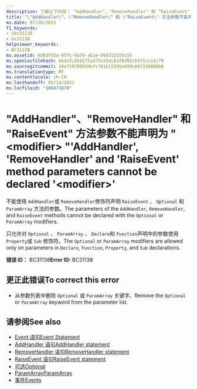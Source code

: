 ```yaml
---
description: 了解以下内容： "AddHandler"、"RemoveHandler" 和 "RaiseEvent" 方法参数不能声明为 " <modifier> "
title: "\"AddHandler\"、\"RemoveHandler\" 和 \"RaiseEvent\" 方法参数不能声明为 \" <modifier> \""
ms.date: 07/20/2015
f1_keywords:
- vbc31138
- bc31138
helpviewer_keywords:
- BC31138
ms.assetid: 6d8df92a-95fc-4a7d-ab1e-06d312155c55
ms.openlocfilehash: bbdc5c0501f5ad75ce5dc6af6d92cb575cca1c79
ms.sourcegitcommit: 10e719780594efc781b15295e499c66f316068b8
ms.translationtype: MT
ms.contentlocale: zh-CN
ms.lasthandoff: 02/14/2021
ms.locfileid: "100473870"
---
```

# <a name="addhandler-removehandler-and-raiseevent-method-parameters-cannot-be-declared-modifier"></a><span data-ttu-id="ac25f-103">"AddHandler"、"RemoveHandler" 和 "RaiseEvent" 方法参数不能声明为 " \<modifier> "</span><span class="sxs-lookup"><span data-stu-id="ac25f-103">'AddHandler', 'RemoveHandler' and 'RaiseEvent' method parameters cannot be declared '\<modifier>'</span></span>

<span data-ttu-id="ac25f-104">不能使用 `AddHandler`或 `RemoveHandler`修饰符声明 `RaiseEvent` 、 `Optional` 和 `ParamArray` 方法的参数。</span><span class="sxs-lookup"><span data-stu-id="ac25f-104">The parameters of the `AddHandler`, `RemoveHandler`, and `RaiseEvent` methods cannot be declared with the `Optional` or `ParamArray` modifiers.</span></span>  
  
 <span data-ttu-id="ac25f-105">只允许对 `Optional` 、 `ParamArray` 、 `Declare`和 `Function`声明中的参数使用 `Property`或 `Sub` 修饰符。</span><span class="sxs-lookup"><span data-stu-id="ac25f-105">The `Optional` or `ParamArray` modifiers are allowed only on parameters in `Declare`, `Function`, `Property`, and `Sub` declarations.</span></span>  
  
 <span data-ttu-id="ac25f-106">**错误 ID：** BC31138</span><span class="sxs-lookup"><span data-stu-id="ac25f-106">**Error ID:** BC31138</span></span>  
  
## <a name="to-correct-this-error"></a><span data-ttu-id="ac25f-107">更正此错误</span><span class="sxs-lookup"><span data-stu-id="ac25f-107">To correct this error</span></span>  
  
- <span data-ttu-id="ac25f-108">从参数列表中删除 `Optional` 或 `ParamArray` 关键字。</span><span class="sxs-lookup"><span data-stu-id="ac25f-108">Remove the `Optional` or `ParamArray` keyword from the parameter list.</span></span>  
  
## <a name="see-also"></a><span data-ttu-id="ac25f-109">请参阅</span><span class="sxs-lookup"><span data-stu-id="ac25f-109">See also</span></span>

- [<span data-ttu-id="ac25f-110">Event 语句</span><span class="sxs-lookup"><span data-stu-id="ac25f-110">Event Statement</span></span>](../language-reference/statements/event-statement.md)
- [<span data-ttu-id="ac25f-111">AddHandler 语句</span><span class="sxs-lookup"><span data-stu-id="ac25f-111">AddHandler statement</span></span>](../language-reference/statements/addhandler-statement.md)
- [<span data-ttu-id="ac25f-112">RemoveHandler 语句</span><span class="sxs-lookup"><span data-stu-id="ac25f-112">RemoveHandler statement</span></span>](../language-reference/statements/removehandler-statement.md)
- [<span data-ttu-id="ac25f-113">RaiseEvent 语句</span><span class="sxs-lookup"><span data-stu-id="ac25f-113">RaiseEvent statement</span></span>](../language-reference/statements/raiseevent-statement.md)
- [<span data-ttu-id="ac25f-114">可选</span><span class="sxs-lookup"><span data-stu-id="ac25f-114">Optional</span></span>](../language-reference/modifiers/optional.md)
- [<span data-ttu-id="ac25f-115">ParamArray</span><span class="sxs-lookup"><span data-stu-id="ac25f-115">ParamArray</span></span>](../language-reference/modifiers/paramarray.md)
- [<span data-ttu-id="ac25f-116">事件</span><span class="sxs-lookup"><span data-stu-id="ac25f-116">Events</span></span>](../programming-guide/language-features/events/index.md)

